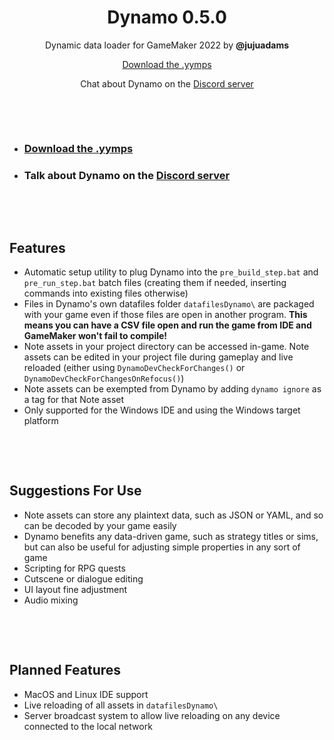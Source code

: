 <h1 align="center">Dynamo 0.5.0</h1>

<p align="center">Dynamic data loader for GameMaker 2022 by <b>@jujuadams</b></p>

<p align="center"><a href="https://github.com/JujuAdams/Dynamo/releases/">Download the .yymps</a></p>

<p align="center">Chat about Dynamo on the <a href="https://discord.gg/8krYCqr">Discord server</a></p>

&nbsp;

&nbsp;

- ### [Download the .yymps](https://github.com/JujuAdams/Dynamo/releases/)
- ### Talk about Dynamo on the [Discord server](https://discord.gg/8krYCqr)

&nbsp;

&nbsp;

## Features

- Automatic setup utility to plug Dynamo into the `pre_build_step.bat` and `pre_run_step.bat` batch files (creating them if needed, inserting commands into existing files otherwise)
- Files in Dynamo's own datafiles folder `datafilesDynamo\` are packaged with your game even if those files are open in another program. **This means you can have a CSV file open and run the game from IDE and GameMaker won't fail to compile!**
- Note assets in your project directory can be accessed in-game. Note assets can be edited in your project file during gameplay and live reloaded (either using `DynamoDevCheckForChanges()` or `DynamoDevCheckForChangesOnRefocus()`)
- Note assets can be exempted from Dynamo by adding `dynamo ignore` as a tag for that Note asset
- Only supported for the Windows IDE and using the Windows target platform

&nbsp;

&nbsp;

## Suggestions For Use

- Note assets can store any plaintext data, such as JSON or YAML, and so can be decoded by your game easily
- Dynamo benefits any data-driven game, such as strategy titles or sims, but can also be useful for adjusting simple properties in any sort of game
- Scripting for RPG quests
- Cutscene or dialogue editing
- UI layout fine adjustment
- Audio mixing

&nbsp;

&nbsp;

## Planned Features

- MacOS and Linux IDE support
- Live reloading of all assets in `datafilesDynamo\`
- Server broadcast system to allow live reloading on any device connected to the local network
